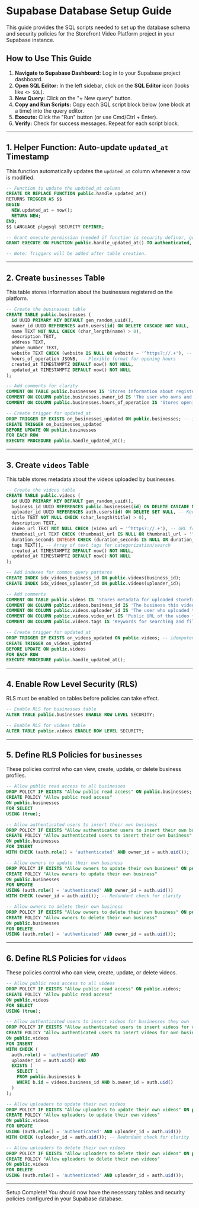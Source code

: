 # Supabase Database Setup Guide

This guide provides the SQL scripts needed to set up the database schema and security policies for the Storefront Video Platform project in your Supabase instance.

## How to Use This Guide

1.  **Navigate to Supabase Dashboard:** Log in to your Supabase project dashboard.
2.  **Open SQL Editor:** In the left sidebar, click on the **SQL Editor** icon (looks like `<> SQL`).
3.  **New Query:** Click on the "+ New query" button.
4.  **Copy and Run Scripts:** Copy each SQL script block below (one block at a time) into the query editor.
5.  **Execute:** Click the "Run" button (or use Cmd/Ctrl + Enter).
6.  **Verify:** Check for success messages. Repeat for each script block.

---

## 1. Helper Function: Auto-update `updated_at` Timestamp

This function automatically updates the `updated_at` column whenever a row is modified.

```sql
-- Function to update the updated_at column
CREATE OR REPLACE FUNCTION public.handle_updated_at()
RETURNS TRIGGER AS $$
BEGIN
  NEW.updated_at = now();
  RETURN NEW;
END;
$$ LANGUAGE plpgsql SECURITY DEFINER;

-- Grant execute permission (needed if function is security definer, good practice)
GRANT EXECUTE ON FUNCTION public.handle_updated_at() TO authenticated, service_role;

-- Note: Triggers will be added after table creation.
```

---

## 2. Create `businesses` Table

This table stores information about the businesses registered on the platform.

```sql
-- Create the businesses table
CREATE TABLE public.businesses (
  id UUID PRIMARY KEY DEFAULT gen_random_uuid(),
  owner_id UUID REFERENCES auth.users(id) ON DELETE CASCADE NOT NULL,
  name TEXT NOT NULL CHECK (char_length(name) > 0),
  description TEXT,
  address TEXT,
  phone_number TEXT,
  website TEXT CHECK (website IS NULL OR website ~ '^https?://.+'), -- Basic URL check
  hours_of_operation JSONB, -- Flexible format for opening hours
  created_at TIMESTAMPTZ DEFAULT now() NOT NULL,
  updated_at TIMESTAMPTZ DEFAULT now() NOT NULL
);

-- Add comments for clarity
COMMENT ON TABLE public.businesses IS 'Stores information about registered businesses.';
COMMENT ON COLUMN public.businesses.owner_id IS 'The user who owns and manages this business profile.';
COMMENT ON COLUMN public.businesses.hours_of_operation IS 'Stores opening hours, e.g., {"Mon": "9am-5pm", "Tue": "9am-5pm"}';

-- Create trigger for updated_at
DROP TRIGGER IF EXISTS on_businesses_updated ON public.businesses; -- idempotent
CREATE TRIGGER on_businesses_updated
BEFORE UPDATE ON public.businesses
FOR EACH ROW
EXECUTE PROCEDURE public.handle_updated_at();
```

---

## 3. Create `videos` Table

This table stores metadata about the videos uploaded by businesses.

```sql
-- Create the videos table
CREATE TABLE public.videos (
  id UUID PRIMARY KEY DEFAULT gen_random_uuid(),
  business_id UUID REFERENCES public.businesses(id) ON DELETE CASCADE NOT NULL,
  uploader_id UUID REFERENCES auth.users(id) ON DELETE SET NULL, -- Keep video if uploader leaves? Or CASCADE? Let's keep it for now.
  title TEXT NOT NULL CHECK (char_length(title) > 0),
  description TEXT,
  video_url TEXT NOT NULL CHECK (video_url ~ '^https?://.+'), -- URL from Cloudinary or other storage
  thumbnail_url TEXT CHECK (thumbnail_url IS NULL OR thumbnail_url ~ '^https?://.+'),
  duration_seconds INTEGER CHECK (duration_seconds IS NULL OR duration_seconds > 0),
  tags TEXT[], -- Array of text tags for categorization/search
  created_at TIMESTAMPTZ DEFAULT now() NOT NULL,
  updated_at TIMESTAMPTZ DEFAULT now() NOT NULL
);

-- Add indexes for common query patterns
CREATE INDEX idx_videos_business_id ON public.videos(business_id);
CREATE INDEX idx_videos_uploader_id ON public.videos(uploader_id);

-- Add comments
COMMENT ON TABLE public.videos IS 'Stores metadata for uploaded storefront videos.';
COMMENT ON COLUMN public.videos.business_id IS 'The business this video belongs to.';
COMMENT ON COLUMN public.videos.uploader_id IS 'The user who uploaded the video.';
COMMENT ON COLUMN public.videos.video_url IS 'Public URL of the video file (e.g., on Cloudinary).';
COMMENT ON COLUMN public.videos.tags IS 'Keywords for searching and filtering.';

-- Create trigger for updated_at
DROP TRIGGER IF EXISTS on_videos_updated ON public.videos; -- idempotent
CREATE TRIGGER on_videos_updated
BEFORE UPDATE ON public.videos
FOR EACH ROW
EXECUTE PROCEDURE public.handle_updated_at();
```

---

## 4. Enable Row Level Security (RLS)

RLS must be enabled on tables before policies can take effect.

```sql
-- Enable RLS for businesses table
ALTER TABLE public.businesses ENABLE ROW LEVEL SECURITY;

-- Enable RLS for videos table
ALTER TABLE public.videos ENABLE ROW LEVEL SECURITY;
```

---

## 5. Define RLS Policies for `businesses`

These policies control who can view, create, update, or delete business profiles.

```sql
-- Allow public read access to all businesses
DROP POLICY IF EXISTS "Allow public read access" ON public.businesses;
CREATE POLICY "Allow public read access"
ON public.businesses
FOR SELECT
USING (true);

-- Allow authenticated users to insert their own business
DROP POLICY IF EXISTS "Allow authenticated users to insert their own business" ON public.businesses;
CREATE POLICY "Allow authenticated users to insert their own business"
ON public.businesses
FOR INSERT
WITH CHECK (auth.role() = 'authenticated' AND owner_id = auth.uid());

-- Allow owners to update their own business
DROP POLICY IF EXISTS "Allow owners to update their own business" ON public.businesses;
CREATE POLICY "Allow owners to update their own business"
ON public.businesses
FOR UPDATE
USING (auth.role() = 'authenticated' AND owner_id = auth.uid())
WITH CHECK (owner_id = auth.uid()); -- Redundant check for clarity

-- Allow owners to delete their own business
DROP POLICY IF EXISTS "Allow owners to delete their own business" ON public.businesses;
CREATE POLICY "Allow owners to delete their own business"
ON public.businesses
FOR DELETE
USING (auth.role() = 'authenticated' AND owner_id = auth.uid());
```

---

## 6. Define RLS Policies for `videos`

These policies control who can view, create, update, or delete videos.

```sql
-- Allow public read access to all videos
DROP POLICY IF EXISTS "Allow public read access" ON public.videos;
CREATE POLICY "Allow public read access"
ON public.videos
FOR SELECT
USING (true);

-- Allow authenticated users to insert videos for businesses they own
DROP POLICY IF EXISTS "Allow authenticated users to insert videos for own business" ON public.videos;
CREATE POLICY "Allow authenticated users to insert videos for own business"
ON public.videos
FOR INSERT
WITH CHECK (
  auth.role() = 'authenticated' AND
  uploader_id = auth.uid() AND
  EXISTS (
    SELECT 1
    FROM public.businesses b
    WHERE b.id = videos.business_id AND b.owner_id = auth.uid()
  )
);

-- Allow uploaders to update their own videos
DROP POLICY IF EXISTS "Allow uploaders to update their own videos" ON public.videos;
CREATE POLICY "Allow uploaders to update their own videos"
ON public.videos
FOR UPDATE
USING (auth.role() = 'authenticated' AND uploader_id = auth.uid())
WITH CHECK (uploader_id = auth.uid()); -- Redundant check for clarity

-- Allow uploaders to delete their own videos
DROP POLICY IF EXISTS "Allow uploaders to delete their own videos" ON public.videos;
CREATE POLICY "Allow uploaders to delete their own videos"
ON public.videos
FOR DELETE
USING (auth.role() = 'authenticated' AND uploader_id = auth.uid());

```

---

Setup Complete! You should now have the necessary tables and security policies configured in your Supabase database.
